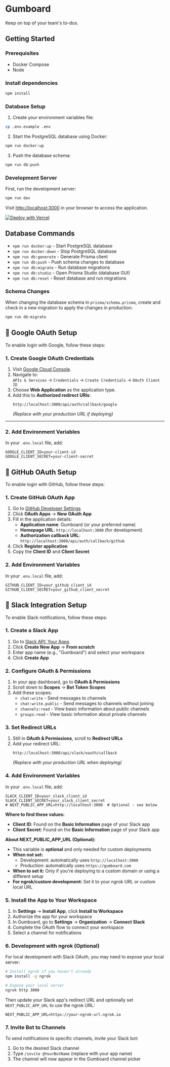 # Gumboard

Keep on top of your team's to-dos.

## Getting Started

### Prerequisites

- Docker Compose
- Node

### Install dependencies

```bash
npm install
```

### Database Setup

1. Create your environment variables file:

```bash
cp .env.example .env
```

2. Start the PostgreSQL database using Docker:

```bash
npm run docker:up
```

3. Push the database schema:

```bash
npm run db:push
```

### Development Server

First, run the development server:

```bash
npm run dev
```

Visit [http://localhost:3000](http://localhost:3000) in your browser to access the application.

[![Deploy with Vercel](https://vercel.com/button)](https://vercel.com/new/clone?repository-url=https://github.com/antiwork/gumboard&env=DATABASE_URL,EMAIL_FROM,AUTH_RESEND_KEY,AUTH_SECRET)

## Database Commands

- `npm run docker:up` - Start PostgreSQL database
- `npm run docker:down` - Stop PostgreSQL database
- `npm run db:generate` - Generate Prisma client
- `npm run db:push` - Push schema changes to database
- `npm run db:migrate` - Run database migrations
- `npm run db:studio` - Open Prisma Studio (database GUI)
- `npm run db:reset` - Reset database and run migrations

### Schema Changes

When changing the database schema in `prisma/schema.prisma`, create and check in a new migration to apply the changes in production:

```bash
npm run db:migrate
```

## 🔐 Google OAuth Setup

To enable login with Google, follow these steps:

### 1. Create Google OAuth Credentials

1. Visit [Google Cloud Console](https://console.cloud.google.com/).
2. Navigate to:  
   `APIs & Services` → `Credentials` → `Create Credentials` → `OAuth Client ID`
3. Choose **Web Application** as the application type.
4. Add this to **Authorized redirect URIs**:
   ```
   http://localhost:3000/api/auth/callback/google
   ```
   *(Replace with your production URL if deploying)*
---

### 2. Add Environment Variables

In your `.env.local` file, add:

```env
GOOGLE_CLIENT_ID=your-client-id
GOOGLE_CLIENT_SECRET=your-client-secret
```

## 🔐 GitHub OAuth Setup

To enable login with GitHub, follow these steps:

### 1. Create GitHub OAuth App

1. Go to [GitHub Developer Settings](https://github.com/settings/developers)
2. Click **OAuth Apps** → **New OAuth App**
3. Fill in the application details:
   - **Application name**: Gumboard (or your preferred name)
   - **Homepage URL**: `http://localhost:3000` (for development)
   - **Authorization callback URL**: `http://localhost:3000/api/auth/callback/github`
4. Click **Register application**
5. Copy the **Client ID** and **Client Secret**

### 2. Add Environment Variables

In your `.env.local` file, add:

```env
GITHUB_CLIENT_ID=your_github_client_id
GITHUB_CLIENT_SECRET=your_github_client_secret
```

## 💬 Slack Integration Setup

To enable Slack notifications, follow these steps:

### 1. Create a Slack App

1. Go to [Slack API: Your Apps](https://api.slack.com/apps)
2. Click **Create New App** → **From scratch**
3. Enter app name (e.g., "Gumboard") and select your workspace
4. Click **Create App**

### 2. Configure OAuth & Permissions

1. In your app dashboard, go to **OAuth & Permissions**
2. Scroll down to **Scopes** → **Bot Token Scopes**
3. Add these scopes:
   - `chat:write` - Send messages to channels
   - `chat:write.public` - Send messages to channels without joining
   - `channels:read` - View basic information about public channels
   - `groups:read` - View basic information about private channels

### 3. Set Redirect URLs

1. Still in **OAuth & Permissions**, scroll to **Redirect URLs**
2. Add your redirect URL:
   ```
   http://localhost:3000/api/slack/oauth/callback
   ```
   *(Replace with your production URL when deploying)*

### 4. Add Environment Variables

In your `.env.local` file, add:

```env
SLACK_CLIENT_ID=your_slack_client_id
SLACK_CLIENT_SECRET=your_slack_client_secret
# NEXT_PUBLIC_APP_URL=http://localhost:3000  # Optional - see below
```

**Where to find these values:**
- **Client ID**: Found on the **Basic Information** page of your Slack app
- **Client Secret**: Found on the **Basic Information** page of your Slack app

**About NEXT_PUBLIC_APP_URL (Optional):**
- This variable is **optional** and only needed for custom deployments
- **When not set:**
  - Development: automatically uses `http://localhost:3000`  
  - Production: automatically uses `https://gumboard.com`
- **When to set it:** Only if you're deploying to a custom domain or using a different setup
- **For ngrok/custom development:** Set it to your ngrok URL or custom local URL

### 5. Install the App to Your Workspace

1. In **Settings** → **Install App**, click **Install to Workspace**
2. Authorize the app for your workspace
3. In Gumboard, go to **Settings** → **Organization** → **Connect Slack**
4. Complete the OAuth flow to connect your workspace
5. Select a channel for notifications

### 6. Development with ngrok (Optional)

For local development with Slack OAuth, you may need to expose your local server:

```bash
# Install ngrok if you haven't already
npm install -g ngrok

# Expose your local server
ngrok http 3000
```

Then update your Slack app's redirect URL and optionally set `NEXT_PUBLIC_APP_URL` to use the ngrok URL:

```env
NEXT_PUBLIC_APP_URL=https://your-ngrok-url.ngrok.io
```

### 7. Invite Bot to Channels

To send notifications to specific channels, invite your Slack bot:

1. Go to the desired Slack channel
2. Type `/invite @YourBotName` (replace with your app name)
3. The channel will now appear in the Gumboard channel picker
